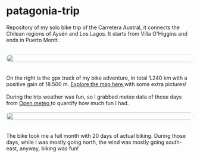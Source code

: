 # patagonia-trip

Repository of my solo bike trip of the Carretera Austral, it connects the Chilean regions of Aysén and Los Lagos. It starts from Villa O'Higgins and ends in Puerto Montt.
<br><br>
<div style="display: flex; justify-content: center;">
  <img src="https://github.com/user-attachments/assets/9905ee4b-1a54-4562-8038-e2d5c2196f86" width="100%" style="border-radius: 40px;"/>
</div>
<br><br>
On the right is the gpx track of my bike adventure, in total 1.240 km with a positive gain of 18.500 m.
<a href="https://filippo1993.github.io/patagonia-trip/gps_trip.html" target="_blank">Explore the map here </a> with some extra pictures!
<br><br>
During the trip weather was fun, so I grabbed meteo data of those days from <a href="https://open-meteo.com" target="_blank">Open meteo </a> to quantify how much fun I had.
<br><br>
<div style="display: flex; justify-content: center;">
  <img src="https://github.com/user-attachments/assets/c5efeb79-40cd-4856-8cf1-732b98a81494" width="100%" style="border-radius: 40px;"/>
</div>
<br><br>
The bike took me a full month with 20 days of actual biking. During those days, while I was mostly going north, the wind was mostly going south-east, anyway, biking was fun!



